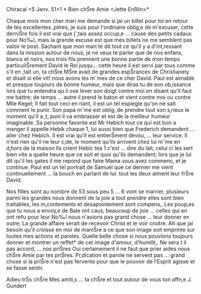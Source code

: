  Chiracal <5 Janv. 51>1
 <dimanche>*
Bien chŠre Amie <Jette Enßlin>*

Chaque mois mon cher mari me demande si jai un billet pour toi en retour de tes excellentes ‚pitres, je suis pour l'ordinaire oblig‚e de m'excuser, cette derniŠre fois il est vrai que j'‚tais assez occup‚e … cause des petits cadaux pour No‰l, mais la grande excuse est que mes billets ne me semblent pas valoir le post. Sachant que mon mari te dit tout ce qu'il y a d'int‚ressant dans la mission autour de nous, je ne veux te parler que de nos enfans, blancs et noirs, nos trois fils prennent une bonne partie de mon temps particuliŠrement David le Roi jusqu… cette heure il est servi par tous comme s'il en ‚tait un, ta chŠre MŠre avait de grandes espŠrances de Christianely et disait si elle vit! nous avons les mˆmes de ce cher David. Paul est aimable et presque toujours de bonne humeur, mais que diras tu de son ob‚issance lors que tu entendra qu il ose lever son doigt contre moi en disant qu'il faut me battre; de temps … autre il prend le baton et vient contre moi ou contre Mlle Kegel; Il fait tout ceci en riant, il est un tel espiegle qu'on ne sait comment le punir. Son papa mˆme est oblig‚ de prendre tout son s‚rieux le moment qu'il a ‚t‚ puni il va embrasser et est de la meilleur humeur imaginable. Sa personne favorite est Mr Hebich tout ce qui est bon a manger il appelle Hebik chaque <Dimanche>1, lui aussi bien que Frederich demandent … aller chez Hebich. Il est vrai qu'il est entierŠment devou‚ … leur service. Il n'est rien qu'il ne leur c‚de, le moment qu'ils arrivent chez lui mˆme en d‚hors de la maison Ils crient Hebic tea <Thee>1 c'est … dire du lait, celui ci les sert bien vite a quelle heure que ce soit et quoi qu'ils demandent; lors que je lui dit qu'il les gates il me repond que faire Mama vous avez commenc‚ et je continue. Paul est un tel portrait de Samuel que ce dernier me vient continuellement … la bouch en parlant de lui. tout les deux aiment leur frŠre David.

Nos filles sont au nombre de 53 sous peu 5 … 6 vont se marrier, plusieurs parmi les grandes nous donnent de la joie a tout prendre elles sont bien traitables, les m‚contements et desapointement sont compens‚. Les poup‚es que tu nous a envoy‚e de Bale ont caus‚ beaucoup de joie … celles qui en ont re‡u pour leur No‰l nous n'avions pas grand chose … leur donner en outre; La grande affaire serait de recevoir Christ et le voir croitre. Ah que jai besoin qu'il croisse en moi de maniŠre a ce que son image soit emprinte sur toutes mes actions et paroles. Quelle belle chose si nous pouvions toujours donner et montrer un reffet* de cet image d'amour, d'humilit‚. Ne sera t il pas accord‚ … nos priŠres Oui certainement il ne faut que prier aides nous chŠre Amie par tes priŠres. Pr‚dication et parole ne servent pas … grand chose si la priŠre n'est pas fervente pour que le pouvoir de l'Esprit agisse et se fasse sentir.

Adieu trŠs chŠre Mes amiti‚s … ta chŠre et tout autour de vous ton affn‚e  J. Gundert

